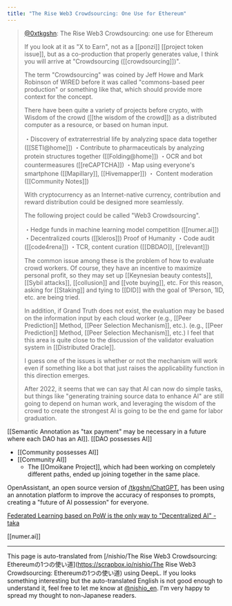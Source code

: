 ```yaml
---
title: "The Rise Web3 Crowdsourcing: One Use for Ethereum"
---
```


> [@0xtkgshn](https://twitter.com/0xtkgshn/status/1688831243226595328): The Rise Web3 Crowdsourcing: one use for Ethereum
>
>  If you look at it as "X to Earn", not as a [[ponzi]] [[project token issue]], but as a co-production that properly generates value, I think you will arrive at "Crowdsourcing ([[crowdsourcing]])".
>
>  The term "Crowdsourcing" was coined by Jeff Howe and Mark Robinson of WIRED before it was called "commons-based peer production" or something like that, which should provide more context for the concept.
>
>  There have been quite a variety of projects before crypto, with Wisdom of the crowd ([[the wisdom of the crowd]]) as a distributed computer as a resource, or based on human input.
>
>  ・Discovery of extraterrestrial life by analyzing space data together ([[SETI@home]])
>  ・Contribute to pharmaceuticals by analyzing protein structures together ([[Folding@home]])
>  ・OCR and bot countermeasures ([[reCAPTCHA]])
>  ・Map using everyone's smartphone ([[Mapillary]], [[Hivemapper]])
>  ・ Content moderation ([[Community Notes]])
>
>  With cryptocurrency as an Internet-native currency, contribution and reward distribution could be designed more seamlessly.
>
>  The following project could be called "Web3 Crowdsourcing".
>
>  ・Hedge funds in machine learning model competition ([[numer.ai]])
>  ・Decentralized courts ([[kleros]])
>  Proof of Humanity
>  ・Code audit ([[code4rena]])
>  ・TCR, content curation ([[DBDAO]], [[relevant]])
>
>  The common issue among these is the problem of how to evaluate crowd workers. Of course, they have an incentive to maximize personal profit, so they may set up [[Keynesian beauty contests]], [[Sybil attacks]], [[collusion]] and [[vote buying]], etc. For this reason, asking for [[Staking]] and tying to [[DID]] with the goal of 1Person, 1ID, etc. are being tried.
>
>  In addition, if Grand Truth does not exist, the evaluation may be based on the information input by each cloud worker (e.g., [[Peer Prediction]] Method, [[Peer Selection Mechanism]], etc.). (e.g., [[Peer Prediction]] Method, [[Peer Selection Mechanism]], etc.) I feel that this area is quite close to the discussion of the validator evaluation system in [[Distributed Oracle]].
>
>  I guess one of the issues is whether or not the mechanism will work even if something like a bot that just raises the applicability function in this direction emerges.
>
>  After 2022, it seems that we can say that AI can now do simple tasks, but things like "generating training source data to enhance AI" are still going to depend on human work, and leveraging the wisdom of the crowd to create the strongest AI is going to be the end game for labor graduation.

[[Semantic Annotation as "tax payment" may be necessary in a future where each DAO has an AI]].
[[DAO possesses AI]]
- [[Community possesses AI]]
- [[Community AI]]
    - The [[Omoikane Project]], which had been working on completely different paths, ended up joining together in the same place.

OpenAssistant, an open source version of [/tkgshn/ChatGPT](https://scrapbox.io/tkgshn/ChatGPT), has been using an annotation platform to improve the accuracy of responses to prompts, creating a "future of AI possession" for everyone.

[Federated Learning based on PoW is the only way to "Decentralized AI" - taka](https://mirror.xyz/0xtkgshn.eth/z0w-OS2vEwAWcTU2pbAo8VCou20uhL7hKOsrOymlUeU)

[[numer.ai]]

---
This page is auto-translated from [/nishio/The Rise Web3 Crowdsourcing: Ethereumの1つの使い道](https://scrapbox.io/nishio/The Rise Web3 Crowdsourcing: Ethereumの1つの使い道) using DeepL. If you looks something interesting but the auto-translated English is not good enough to understand it, feel free to let me know at [@nishio_en](https://twitter.com/nishio_en). I'm very happy to spread my thought to non-Japanese readers.